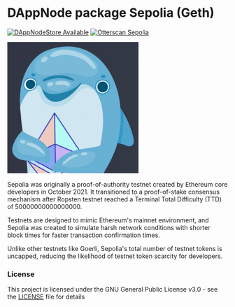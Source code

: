 # DAppNode package Sepolia (Geth)
[![DAppNodeStore Available](https://img.shields.io/badge/DAppNodeStore-Available-brightgreen.svg)](http://my.dappnode/#/installer/%2Fipfs%2FQmWz6qUN8jTqxvnVKMwEjTXdwQaYLiwhMFikfZjBaABEWP)
[![Otterscan Sepolia](https://img.shields.io/badge/Otterscan-Sepolia-blue)](https://sepolia.otterscan.io/)

![Avatar](avatar-sepolia-geth.png)

Sepolia was originally a proof-of-authority testnet created by Ethereum core developers in October 2021. It transitioned to a proof-of-stake consensus mechanism after Ropsten testnet reached a Terminal Total Difficulty (TTD) of 50000000000000000.

Testnets are designed to mimic Ethereum's mainnet environment, and Sepolia was created to simulate harsh network conditions with shorter block times for faster transaction confirmation times.

Unlike other testnets like Goerli, Sepolia's total number of testnet tokens is uncapped, reducing the likelihood of testnet token scarcity for developers.

### License

This project is licensed under the GNU General Public License v3.0 - see the [LICENSE](LICENSE) file for details
